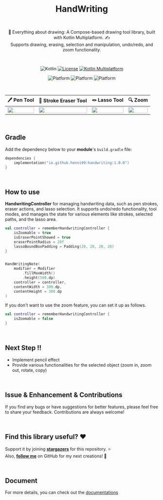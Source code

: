 <h1 align="center">HandWriting</h1></br>

<p align="center">
📝 Everything about drawing: A Compose-based drawing tool library, built with Kotlin Multiplatform. ✍️
<br>
Supports drawing, erasing, selection and manipulation, undo/redo, and zoom functionality.
</p>

<br>

<div align="center">

![Kotlin](https://img.shields.io/badge/Kotlin-2.0.0-orange)
[![License](https://img.shields.io/badge/License-Apache%202.0-blue.svg)](https://www.apache.org/licenses/LICENSE-2.0)
[![Kotlin Multiplatform](https://img.shields.io/badge/Kotlin-Multiplatform-blue)](https://kotlinlang.org/docs/reference/multiplatform.html)

![Platform](https://img.shields.io/badge/Android-3aab58)
![Platform](https://img.shields.io/badge/Desktop-097cd5)
![Platform](https://img.shields.io/badge/IOS-d32408)
    
</div>

<br>

<p align="center">

🖊️ Pen Tool | 🧽 Stroke Eraser Tool | 🪢  Lasso Tool | 🔍  Zoom |
| :---------------: | :---------------: | :---------------: | :---------------: |
| <img src="https://github.com/user-attachments/assets/4b02d4c5-a0ec-4e64-abd6-6dda230b1a80" align="center" width="100%"/> | <img src="https://github.com/user-attachments/assets/e82efeaf-505b-4f97-82ae-f4116ef42037" align="center" width="100%"/> | <img src="https://github.com/user-attachments/assets/a4d61037-7cff-4a71-bb6f-dc44718e04c3" align="center" width="100%"/> | <img src="https://github.com/user-attachments/assets/2245a5c8-14cb-4cef-94cf-e4726f387ee3" align="center" width="100%"/> |

</p>

<br>

## Gradle
Add the dependency below to your **module**'s `build.gradle` file:

```kotlin
dependencies {
    implementation("io.github.henni99:handwriting:1.0.0")
}
```

<br>

## How to use
**HandwritingController** for managing handwriting data, such as pen strokes, eraser actions, and lasso selection. It supports undo/redo functionality, tool modes, and manages the state for various elements like strokes, selected paths, and the lasso area.

```kotlin
val controller = rememberHandwritingController {
    isZoomable = true
    isEraserPointShowed = true
    eraserPointRadius = 20f
    lassoBoundBoxPadding = Padding(20, 20, 20, 20)
}


HandWritingNote(
    modifier = Modifier
        .fillMaxWidth()
        .height(500.dp)
    controller = controller,
    contentWidth = 300.dp,
    contentHeight = 300.dp
)

```

If you don't want to use the zoom feature, you can set it up as follows.

```kotlin
val controller = rememberHandwritingController {
    isZoomable = false
}
```
<br>

## Next Step !!
- Implement pencil effect
- Provide various functionalities for the selected object (zoom in, zoom out, rotate, copy)

<br>

## Issue & Enhancement & Contributions

If you find any bugs or have suggestions for better features, please feel free to share your feedback. Contributions are always welcome!

<br>

## Find this library useful? :heart:
Support it by joining __[stargazers](https://github.com/henni99/Handwriting/stargazers)__ for this repository. :star: <br>
Also, __[follow me](https://github.com/henni99)__ on GitHub for my next creations! 🤩

<br>

## Document

For more details, you can check out the [documentations](https://henni99.github.io/Handwriting/index.html)



